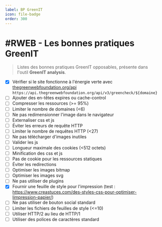 ```yaml
---
label: BP GreenIT
icon: file-badge
order: 300
---
```


# #RWEB - Les bonnes pratiques GreenIT

> Listes des bonnes pratiques GreenIT opposables, présente dans l'outil **GreenIT analysis**.

- [x] Vérifier si le site fonctionne à l'énergie verte avec [thegreenwebfoundation.org/api](https://developers.thegreenwebfoundation.org/api/greencheck/v3/check-single-domain/) `https://api.thegreenwebfoundation.org/api/v3/greencheck/${domaine}`
- [ ] Ajouter des en-têtes expires ou cache-control
- [ ] Compresser les ressources (>= 95%)
- [ ] Limiter le nombre de domaines (<6)
- [ ] Ne pas redimensionner l'image dans le navigateur
- [ ] Externaliser css et js
- [ ] Éviter les erreurs de requête HTTP
- [ ] Limiter le nombre de requêtes HTTP (<27)
- [ ] Ne pas télécharger d'images inutiles
- [ ] Valider les js
- [ ] Longueur maximale des cookies (<512 octets)
- [ ] Minification des css et js
- [ ] Pas de cookie pour les ressources statiques
- [ ] Éviter les redirections
- [ ] Optimiser les images bitmap
- [ ] Optimiser les images svg
- [ ] Ne pas utiliser de plugins
- [x] Fournir une feuille de style pour l'impression (test : https://www.creastuces.com/des-styles-css-pour-optimiser-limpression-papier/)
- [ ] Ne pas utiliser de bouton social standard
- [ ] Limiter les fichiers de feuilles de style (<=10)
- [ ] Utiliser HTTP/2 au lieu de HTTP/1
- [ ] Utiliser des polices de caractères standard
